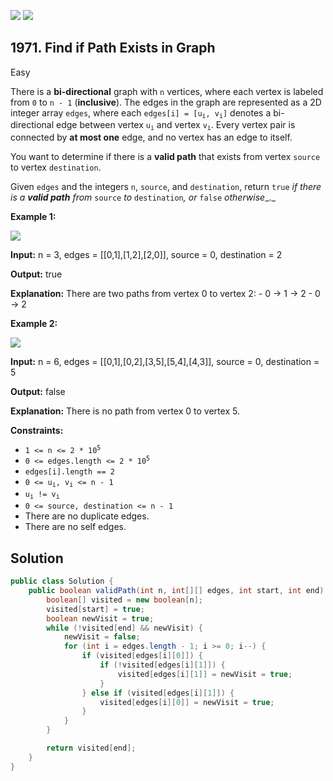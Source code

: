 [![](https://img.shields.io/github/stars/javadev/LeetCode-in-Java?label=Stars&style=flat-square)](https://github.com/javadev/LeetCode-in-Java)
[![](https://img.shields.io/github/forks/javadev/LeetCode-in-Java?label=Fork%20me%20on%20GitHub%20&style=flat-square)](https://github.com/javadev/LeetCode-in-Java/fork)

## 1971\. Find if Path Exists in Graph

Easy

There is a **bi-directional** graph with `n` vertices, where each vertex is labeled from `0` to `n - 1` (**inclusive**). The edges in the graph are represented as a 2D integer array `edges`, where each <code>edges[i] = [u<sub>i</sub>, v<sub>i</sub>]</code> denotes a bi-directional edge between vertex <code>u<sub>i</sub></code> and vertex <code>v<sub>i</sub></code>. Every vertex pair is connected by **at most one** edge, and no vertex has an edge to itself.

You want to determine if there is a **valid path** that exists from vertex `source` to vertex `destination`.

Given `edges` and the integers `n`, `source`, and `destination`, return `true` _if there is a **valid path** from_ `source` _to_ `destination`_, or_ `false` _otherwise__._

**Example 1:**

![](https://assets.leetcode.com/uploads/2021/08/14/validpath-ex1.png)

**Input:** n = 3, edges = \[\[0,1],[1,2],[2,0]], source = 0, destination = 2

**Output:** true

**Explanation:** There are two paths from vertex 0 to vertex 2: - 0 → 1 → 2 - 0 → 2

**Example 2:**

![](https://assets.leetcode.com/uploads/2021/08/14/validpath-ex2.png)

**Input:** n = 6, edges = \[\[0,1],[0,2],[3,5],[5,4],[4,3]], source = 0, destination = 5

**Output:** false

**Explanation:** There is no path from vertex 0 to vertex 5.

**Constraints:**

*   <code>1 <= n <= 2 * 10<sup>5</sup></code>
*   <code>0 <= edges.length <= 2 * 10<sup>5</sup></code>
*   `edges[i].length == 2`
*   <code>0 <= u<sub>i</sub>, v<sub>i</sub> <= n - 1</code>
*   <code>u<sub>i</sub> != v<sub>i</sub></code>
*   `0 <= source, destination <= n - 1`
*   There are no duplicate edges.
*   There are no self edges.

## Solution

```java
public class Solution {
    public boolean validPath(int n, int[][] edges, int start, int end) {
        boolean[] visited = new boolean[n];
        visited[start] = true;
        boolean newVisit = true;
        while (!visited[end] && newVisit) {
            newVisit = false;
            for (int i = edges.length - 1; i >= 0; i--) {
                if (visited[edges[i][0]]) {
                    if (!visited[edges[i][1]]) {
                        visited[edges[i][1]] = newVisit = true;
                    }
                } else if (visited[edges[i][1]]) {
                    visited[edges[i][0]] = newVisit = true;
                }
            }
        }

        return visited[end];
    }
}
```